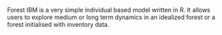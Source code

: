 
Forest IBM is a very simple individual based model written in R. It allows users to explore medium or long term dynamics in an idealized forest or a forest initialised with inventory data. 

